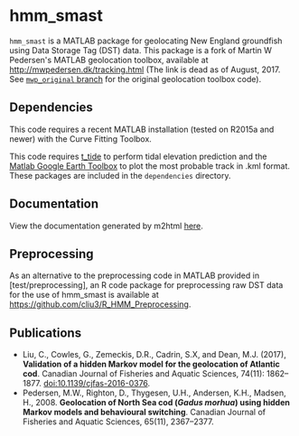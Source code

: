 # hmm_smast
`hmm_smast` is a MATLAB package for geolocating New England groundfish using Data Storage Tag (DST) data. This package is a fork of Martin W Pedersen's MATLAB geolocation toolbox, available at http://mwpedersen.dk/tracking.html (The link is dead as of August, 2017. See [`mwp_original` branch](../..//tree/mwp_original) for the original geolocation toolbox code).

## Dependencies
This code requires a recent MATLAB installation (tested on R2015a and newer) with the Curve Fitting Toolbox.

This code requires [t_tide](https://www.eoas.ubc.ca/~rich/) to perform tidal elevation prediction and the [Matlab Google Earth Toolbox](http://www.mathworks.com/matlabcentral/fileexchange/12954-google-earth-toolbox) to plot the most probable track in .kml format. These packages are included in the `dependencies` directory.

## Documentation

View the documentation generated by m2html [here](http://htmlpreview.github.io/?https://github.com/cliu3/hmm_smast/blob/dev/doc/index.html).

## Preprocessing
As an alternative to the preprocessing code in MATLAB provided in [test/preprocessing], an R code package for preprocessing raw DST data for the use of hmm_smast is available at https://github.com/cliu3/R_HMM_Preprocessing. 

## Publications
* Liu, C., Cowles, G., Zemeckis, D.R., Cadrin, S.X, and Dean, M.J. (2017), **Validation of a hidden Markov model for the geolocation of Atlantic cod**. Canadian Journal of Fisheries and Aquatic Sciences, 74(11): 1862–1877. [doi:10.1139/cjfas-2016-0376](http://dx.doi.org/10.1139/cjfas-2016-0376).
* Pedersen, M.W., Righton, D., Thygesen, U.H., Andersen, K.H., Madsen, H., 2008. **Geolocation of North Sea cod (*Gadus morhua*) using hidden Markov models and behavioural switching**. Canadian Journal of Fisheries and Aquatic Sciences, 65(11), 2367–2377.
